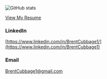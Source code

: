 <link rel="stylesheet" type="text/css" media="all" href="./style.css" />

<!-- ![](https://github-readme-stats.vercel.app/api/top-langs/?username=BrentCubbage1&hide=roff,tsql,html,css,javascript,c,c%2B%2B,MATLAB,perl&theme=tokyonight)<br> -->

<img alt="GitHub stats" src="https://github-readme-stats.vercel.app/api?username=BrentCubbage1&hide_rank=true&hide=stars,contribs&show_icons=true&theme=react">



[View My Resume](./Brent_Cubbage_Resume.pdf)




 ### LinkedIn
 [https://www.linkedin.com/in/BrentCubbage1/](https://www.linkedin.com/in/BrentCubbage1)


### Email
 [BrentCubbage1@gmail.com](mailto:BrentCubbage1@gmail.com)
